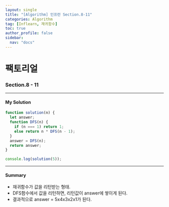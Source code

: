 ```yaml
---
layout: single
title: "[Algorithm] 인프런 Section.8-11"
categories: Algorithm
tag: [Inflearn, 재귀함수]
toc: true
author_profile: false
sidebar:
  nav: "docs"
---
```


# 팩토리얼

### Section.8 - 11

---

#### My Solution

```javascript
function solution(n) {
  let answer;
  function DFS(n) {
    if (n === 1) return 1;
    else return n * DFS(n - 1);
  }
  answer = DFS(n);
  return answer;
}

console.log(solution(5));
```

---

#### Summary

- 재귀함수가 값을 리턴받는 형태.
- DFS함수에서 값을 리턴하면, 리턴값이 answer에 쌓이게 된다.
- 결과적으로 answer = 5x4x3x2x1가 된다.
